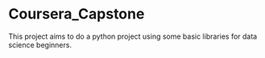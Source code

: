 # Coursera_Capstone
This project aims to do a python project using some basic libraries for data science beginners.
